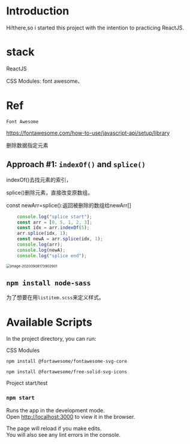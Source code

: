 # Introduction

Hi!there,so i started this project with the intention to practicing ReactJS.

# stack

ReactJS

CSS Modules: font awesome、



# Ref

`Font Awesome`

https://fontawesome.com/how-to-use/javascript-api/setup/library



删除数据指定元素

## Approach #1: `indexOf()` and `splice()`

indexOf()去找元素的索引，

splice()删除元素，直接改变原数组。

const newArr=splice():返回被删除的数组给newArr[]

~~~jsx
    console.log("splice start");
    const arr = [0, 5, 1, 2, 3];
    const idx = arr.indexOf(5);
    arr.splice(idx, 1);
    const newA = arr.splice(idx, 1);
    console.log(arr);
    console.log(newA);
    console.log("splice end");
~~~



<img src="C:\Users\chenh\Desktop\react\learn from youtube\img\movie-cards\image-20200908173902901.png" alt="image-20200908173902901" style="zoom:67%;" />

## `npm install node-sass`

为了想要在用`listitem.scss`来定义样式。

# Available Scripts

In the project directory, you can run:

CSS Modules

`npm install @fortawesome/fontawesome-svg-core`

`npm install @fortawesome/free-solid-svg-icons`

Project start/test

### `npm start`

Runs the app in the development mode.<br />
Open [http://localhost:3000](http://localhost:3000) to view it in the browser.

The page will reload if you make edits.<br />
You will also see any lint errors in the console.